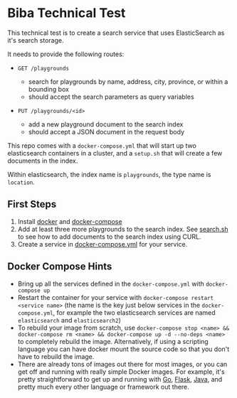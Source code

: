 Biba Technical Test
===================

This technical test is to create a search service that uses ElasticSearch as
it's search storage.

It needs to provide the following routes:

* `GET /playgrounds` 
    * search for playgrounds by name, address, city, province, or within a
      bounding box
    * should accept the search parameters as query variables
  
* `PUT /playgrounds/<id>`
    * add a new playground document to the search index
    * should accept a JSON document in the request body

This repo comes with a `docker-compose.yml` that will start up two elasticsearch
containers in a cluster, and a `setup.sh` that will create a few documents in
the index.

Within elasticsearch, the index name is `playgrounds`, the type name is `location`.


## First Steps

1. Install [docker](https://www.docker.com/get-started) and
   [docker-compose](https://docs.docker.com/compose/install/)
2. Add at least three more playgrounds to the search index. See
   [search.sh](search.sh) to see how to add documents to the search index using
   CURL.
3. Create a service in [docker-compose.yml](docker-compose.yml) for your
   service.
   
## Docker Compose Hints

* Bring up all the services defined in the `docker-compose.yml` with
  `docker-compose up`
* Restart the container for your service with `docker-compose restart <service
  name>` (the name is the key just below services in the `docker-compose.yml`,
  for example the two elasticsearch services are named `elasticsearch` and
  `elasticsearch2`)
* To rebuild your image from scratch, use `docker-compose stop <name> &&
  docker-compose rm <name> && docker-compose up -d --no-deps <name>` to
  completely rebuild the image. Alternatively, if using a scripting language you
  can have docker mount the source code so that you don't have to rebuild the
  image.
* There are already tons of images out there for most images, or you can get off
  and running with really simple Docker images. For example, it's pretty
  straightforward to get up and running with
  [Go](https://blog.codeship.com/building-minimal-docker-containers-for-go-applications/),
  [Flask](https://runnable.com/docker/python/docker-compose-with-flask-apps),
  [Java](https://www.baeldung.com/dockerizing-spring-boot-application), and
  pretty much every other language or framework out there.  
